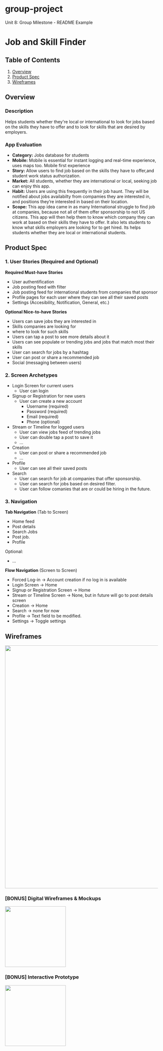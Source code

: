 # group-project
Unit 8: Group Milestone - README Example
# Job and Skill Finder

## Table of Contents
1. [Overview](#Overview)
1. [Product Spec](#Product-Spec)
1. [Wireframes](#Wireframes)

## Overview
### Description
Helps students whether they're local or international to look for jobs based on the skills they have to offer and to look for skills that are desired by employers.

### App Evaluation
- **Category:** Jobs database for students
- **Mobile:** Mobile is essential for instant logging and real-time experience, uses maps too. Mobile first experience
- **Story:** Allow users to find job based on the skills they have to offer,and student work status authorization.
- **Market:** All students, whether they are international or local, seeking job can enjoy this app.
- **Habit:** Users are using this frequently in their job haunt. They will be notified about jobs availabilty from compamies they are interested in, and positions they’re interested in based on their location.
- **Scope:** This app idea came in as many International struggle to find job at companies, because not all of them offer sponsorship to not US citizens. This app will then help them to know which company they can work at based on their skills they have to offer. It also lets students to know what skills employers are looking for to get hired. Its helps students whether they are local or international students.

## Product Spec
### 1. User Stories (Required and Optional)

**Required Must-have Stories**
* User authentification
* Job posting feed with filter
* Job posting feed for international students from companies that sponsor
* Profile pages for each user where they can see all their saved posts
* Settings (Accesibility, Notification, General, etc.)

**Optional Nice-to-have Stories**

* Users can save jobs they are interested in
* Skills companies are looking for
* where to look for such skills
* Users can tap a post to see more details about it
* Users can see populate or trending jobs and jobs that match most their skills
* User can search for jobs by a hashtag
* User can post or share a recommended job
* Social (messaging between users)

### 2. Screen Archetypes

* Login Screen for current users
    * User can login
* Signup or Registration for new users
   * User can create a new account
       * Username (required)
       * Password (required)
       * Email (required)
       * Phone (optional)
* Stream or Timeline for logged users
   * User can view jobs feed of trending jobs
   * User can double tap a post to save it
   * ...
* Creation
    * User can post or share a recommended job
    * ...
* Profile
    * User can see all their saved posts
* Search
    * User can search for job at companies that offer sponsorship.
    * User can search for jobs based on desired filter.
    * User can follow comanies that are or could be hiring in the future.

### 3. Navigation

**Tab Navigation** (Tab to Screen)

* Home feed
* Post details
* Search Jobs
* Post job.
* Profile

Optional:
* ...

**Flow Navigation** (Screen to Screen)
* Forced Log-in -> Account creation if no log in is available
* Login Screen -> Home
* Signup or Registration Screen -> Home
* Stream or Timeline Screen -> None, but in future will go to post details screen
* Creation -> Home
* Search -> none for now
* Profile -> Text field to be modified. 
* Settings -> Toggle settings

## Wireframes
<img src="https://imgur.com/4Ain4Cw.jpg" width=800><br>

### [BONUS] Digital Wireframes & Mockups
<img src="https://i.imgur.com/lYHn37F.jpg" height=200>

### [BONUS] Interactive Prototype
<img src="https://i.imgur.com/AiKfE5g.gif" width=200>
